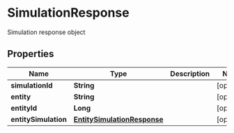 

# SimulationResponse

Simulation response object

## Properties

| Name | Type | Description | Notes |
|------------ | ------------- | ------------- | -------------|
|**simulationId** | **String** |  |  [optional] |
|**entity** | **String** |  |  [optional] |
|**entityId** | **Long** |  |  [optional] |
|**entitySimulation** | [**EntitySimulationResponse**](EntitySimulationResponse.md) |  |  [optional] |



